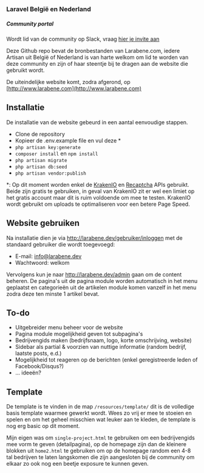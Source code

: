 ### Laravel Belgi&euml; en Nederland
##### Community portal

Wordt lid van de community op Slack, vraag [hier je invite aan](https://larabene.signup.team/)

Deze Github repo bevat de bronbestanden van Larabene.com, iedere Artisan uit Belgi&euml; of Nederland
is van harte welkom om lid te worden van deze community en zijn of haar steentje bij te dragen aan de
website die gebruikt wordt.

De uiteindelijke website komt, zodra afgerond, op [http://www.larabene.com](http://www.larabene.com)

## Installatie

De installatie van de website gebeurd in een aantal eenvoudige stappen.

- Clone de repository
- Kopieer de .env.example file en vul deze *
- `php artisan key:generate`
- `composer install` en `npm install`
- `php artisan migrate`
- `php artisan db:seed`
- `php artisan vendor:publish`

*: Op dit moment worden enkel de [KrakenIO](https://kraken.io/) en [Recaptcha](https://www.google.com/recaptcha/intro/invisible.html) APIs gebruikt.
Beide zijn gratis te gebruiken, in geval van KrakenIO zit er wel een limiet op het gratis account maar dit is ruim voldoende om mee te testen. KrakenIO
wordt gebruikt om uploads te optimaliseren voor een betere Page Speed.

## Website gebruiken

Na installatie dien je via http://larabene.dev/gebruiker/inloggen met de standaard gebruiker die wordt toegevoegd:

- E-mail: info@larabene.dev
- Wachtwoord: welkom

Vervolgens kun je naar http://larabene.dev/admin gaan om de content beheren. De pagina's uit de pagina module worden 
automatisch in het menu geplaatst en categorie&euml;n uit de artikelen module komen vanzelf in het menu zodra deze 
ten minste 1 artikel bevat.

## To-do

- Uitgebreider menu beheer voor de website
- Pagina module mogelijkheid geven tot subpagina's
- Bedrijvengids maken (bedrijfsnaam, logo, korte omschrijving, website)
- Sidebar als partial & voorzien van nuttige informatie (random bedrijf, laatste posts, e.d.)
- Mogelijkheid tot reageren op de berichten (enkel geregistreerde leden of Facebook/Disqus?)
- ... idee&euml;n?

## Template

De template is te vinden in de map `/resources/template/` dit is de volledige basis template waarmee gewerkt wordt.
Wees zo vrij er mee te stoeien en spelen en om het geheel misschien wat leuker aan te kleden, de template is nog erg
basic op dit moment.

Mijn eigen was om `single-project.html` te gebruiken om een bedrijvengids mee vorm te geven (detailpagina), op de
homepage zijn dan de kleinere blokken uit `home2.html`  te gebruiken om op de homepage random een 4-8 tal bedrijven
te laten langskomen die zijn aangesloten bij de community om elkaar zo ook nog een beetje exposure te kunnen geven.
